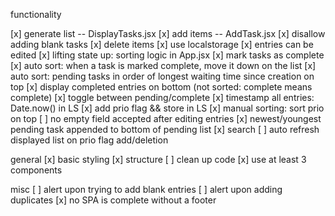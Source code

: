functionality

[x] generate list -- DisplayTasks.jsx
[x] add items -- AddTask.jsx
[x] disallow adding blank tasks
[x] delete items
[x] use localstorage 
[x] entries can be edited
[x] lifting state up: sorting logic in App.jsx
[x] mark tasks as complete
[x] auto sort: when a task is marked complete, move it down on the list
[x] auto sort: pending tasks in order of longest waiting time since creation on top
[x] display completed entries on bottom (not sorted: complete means complete)
[x] toggle between pending/complete
[x] timestamp all entries: Date.now() in LS
[x] add prio flag && store in LS
[x] manual sorting: sort prio on top
[ ] no empty field accepted after editing entries
[x] newest/youngest pending task appended to bottom of pending list
[x] search
[ ] auto refresh displayed list on prio flag add/deletion

general
[x] basic styling
[x] structure
[ ] clean up code
[x] use at least 3 components

misc
[ ] alert upon trying to add blank entries
[ ] alert upon adding duplicates
[x] no SPA is complete without a footer